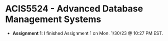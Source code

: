 # ACIS5524 - Advanced Database Management Systems
* **Assignment 1**: I finished Assignment 1 on Mon. 1/30/23 @ 10:27 PM EST.
